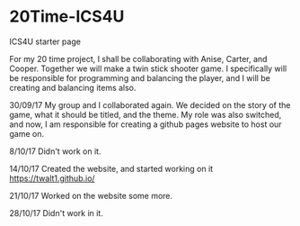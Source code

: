 # 20Time-ICS4U
ICS4U starter page

For my 20 time project, I shall be collaborating with Anise, Carter, and Cooper. Together we will make a twin stick shooter game. I specifically will be responsible for programming and balancing the player, and I will be creating and balancing items also.

30/09/17
My group and I collaborated again. We decided on the story of the game, what it should be titled, and the theme. My role was also switched, and now, I am responsible for creating a github pages website to host our game on.

8/10/17
Didn't work on it.

14/10/17
Created the website, and started working on it
https://twalt1.github.io/

21/10/17
Worked on the website some more.

28/10/17
Didn't work in it.
